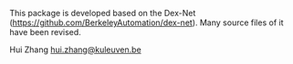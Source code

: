 This package is developed based on the Dex-Net (https://github.com/BerkeleyAutomation/dex-net). Many source files of it have been revised.

Hui Zhang  hui.zhang@kuleuven.be


